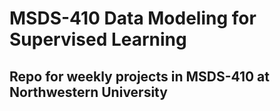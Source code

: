 # MSDS-410 Data Modeling for Supervised Learning  
## Repo for weekly projects in MSDS-410 at Northwestern University
